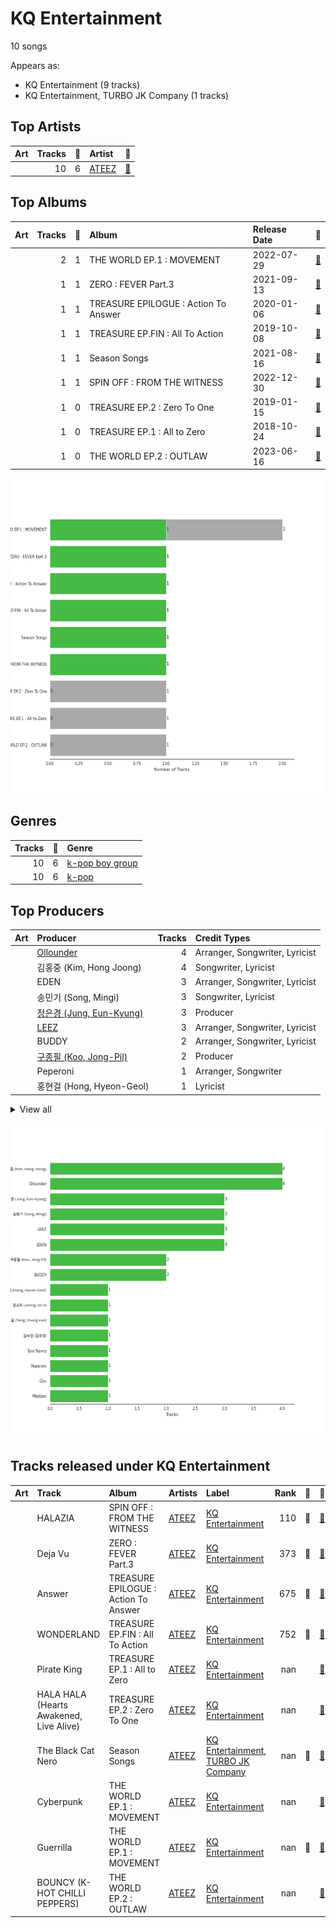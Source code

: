 # KQ Entertainment

10 songs

Appears as:
- KQ Entertainment (9 tracks)
- KQ Entertainment, TURBO JK Company (1 tracks)

## Top Artists

| Art | Tracks | 💚 | Artist | 🔗 |
|:---|---:|---:|:---|:---|
| <img src="https://i.scdn.co/image/ab6761610000e5ebe9dd6110fc47f859a9bbd2d2" alt="" width="50" /> | 10 | 6 | [ATEEZ](../../artists/ateez/overview.md) | [🔗](https://open.spotify.com/artist/68KmkJeZGfwe1OUaivBa2L) |



## Top Albums

| Art | Tracks | 💚 | Album | Release Date | 🔗 |
|:---|---:|---:|:---|:---|:---|
| <img src="https://i.scdn.co/image/ab67616d0000b27349ae714ee0bf50ca0838ed0f" alt="" width="50" /> | 2 | 1 | THE WORLD EP.1 : MOVEMENT | 2022-07-29 | [🔗](https://open.spotify.com/album/3fgDrbflffzvV3H3plG9e6) |
| <img src="https://i.scdn.co/image/ab67616d0000b2733714e924e5570c4d2df97e09" alt="" width="50" /> | 1 | 1 | ZERO : FEVER Part.3 | 2021-09-13 | [🔗](https://open.spotify.com/album/5ozaWoYQScjFzGODcJmy3G) |
| <img src="https://i.scdn.co/image/ab67616d0000b273be3a0f924ad08d95b4e25d9f" alt="" width="50" /> | 1 | 1 | TREASURE EPILOGUE : Action To Answer | 2020-01-06 | [🔗](https://open.spotify.com/album/3TTkDOcSzRQCvGMT7VmmPE) |
| <img src="https://i.scdn.co/image/ab67616d0000b273decdd40044544f29075673d2" alt="" width="50" /> | 1 | 1 | TREASURE EP.FIN : All To Action | 2019-10-08 | [🔗](https://open.spotify.com/album/4HGhzqQEY1X6WWZw6MhjlO) |
| <img src="https://i.scdn.co/image/ab67616d0000b273c3e44ef30eacbbe0ec98598c" alt="" width="50" /> | 1 | 1 | Season Songs | 2021-08-16 | [🔗](https://open.spotify.com/album/7o5jeWeyGW3Nb77WhmVPwJ) |
| <img src="https://i.scdn.co/image/ab67616d0000b2738bc5762a75c18b494803705c" alt="" width="50" /> | 1 | 1 | SPIN OFF : FROM THE WITNESS | 2022-12-30 | [🔗](https://open.spotify.com/album/0NQQk6vo9LOOwKjZc2iUwm) |
| <img src="https://i.scdn.co/image/ab67616d0000b273aaf833882fd0d8d943b9c0c0" alt="" width="50" /> | 1 | 0 | TREASURE EP.2 : Zero To One | 2019-01-15 | [🔗](https://open.spotify.com/album/2PQ8cQ8WzAJJkWYT2Ydmhw) |
| <img src="https://i.scdn.co/image/ab67616d0000b2739d3bd435519e703173663770" alt="" width="50" /> | 1 | 0 | TREASURE EP.1 : All to Zero | 2018-10-24 | [🔗](https://open.spotify.com/album/4ayTucmOGwLd0WrJddrUwx) |
| <img src="https://i.scdn.co/image/ab67616d0000b273ba27e1c8a572e31571a4d589" alt="" width="50" /> | 1 | 0 | THE WORLD EP.2 : OUTLAW | 2023-06-16 | [🔗](https://open.spotify.com/album/5DxixnuklLg28S7UMeGC9H) |

![Bar chart of top 9 albums](../../images/labels/kq_entertainment/albums.png)

## Genres

| Tracks | 💚 | Genre |
|---:|---:|:---|
| 10 | 6 | [k-pop boy group](../../genres/k-pop_boy_group/overview.md) |
| 10 | 6 | [k-pop](../../genres/k-pop/overview.md) |



## Top Producers

| Art | Producer | Tracks | Credit Types |
|:---|:---|---:|:---|
| | [Ollounder](../../producers/ollounder/overview.md) | 4 | Arranger, Songwriter, Lyricist |
| | 김홍중 (Kim, Hong Joong) | 4 | Songwriter, Lyricist |
| | EDEN | 3 | Arranger, Songwriter, Lyricist |
| | 송민기 (Song, Mingi) | 3 | Songwriter, Lyricist |
| | [정은경 (Jung, Eun-Kyung)](../../producers/정은경_(jung,_eun-kyung)/overview.md) | 3 | Producer |
| | [LEEZ](../../producers/leez/overview.md) | 3 | Arranger, Songwriter, Lyricist |
| | BUDDY | 2 | Arranger, Songwriter, Lyricist |
| | [구종필 (Koo, Jong-Pil)](../../producers/구종필_(koo,_jong-pil)/overview.md) | 2 | Producer |
| | Peperoni | 1 | Arranger, Songwriter |
| | 홍현걸 (Hong, Hyeon-Geol) | 1 | Lyricist |


<details>
<summary>View all</summary>

| Art | Producer | Tracks | Credit Types |
|:---|:---|---:|:---|
| | 김수정 (김수정) | 1 | Producer |
| | Maddox | 1 | Arranger, Lyricist, Songwriter |
| | [양영은 (Yang, Young-eun)](../../producers/양영은_(yang,_young-eun)/overview.md) | 1 | Producer |
| | Tom Norris | 1 | Producer |
| | Oliv | 1 | Arranger, Songwriter |
| | 정소리 (Jeong, So-ri) | 1 | Arranger |

</details>


![Bar chart of top 16 producers](../../images/labels/kq_entertainment/producers.png)
## Tracks released under KQ Entertainment

| Art | Track | Album | Artists | Label | Rank | 💚 | 🔗 |
|:---|:---|:---|:---|:---|---:|:---|:---|
| <img src="https://i.scdn.co/image/ab67616d0000b2738bc5762a75c18b494803705c" alt="" width="50" /> | HALAZIA | SPIN OFF : FROM THE WITNESS | [ATEEZ](../../artists/ateez/overview.md) | [KQ Entertainment](.) | 110 | 💚 | [🔗](https://open.spotify.com/track/5cTnKClHyczcUhFT8MKBZe) |
| <img src="https://i.scdn.co/image/ab67616d0000b2733714e924e5570c4d2df97e09" alt="" width="50" /> | Deja Vu | ZERO : FEVER Part.3 | [ATEEZ](../../artists/ateez/overview.md) | [KQ Entertainment](.) | 373 | 💚 | [🔗](https://open.spotify.com/track/3zmrdOtnOogqLllz26WLZ3) |
| <img src="https://i.scdn.co/image/ab67616d0000b273be3a0f924ad08d95b4e25d9f" alt="" width="50" /> | Answer | TREASURE EPILOGUE : Action To Answer | [ATEEZ](../../artists/ateez/overview.md) | [KQ Entertainment](.) | 675 | 💚 | [🔗](https://open.spotify.com/track/3IdPtyJHB1WVPM4eCiCAKM) |
| <img src="https://i.scdn.co/image/ab67616d0000b273decdd40044544f29075673d2" alt="" width="50" /> | WONDERLAND | TREASURE EP.FIN : All To Action | [ATEEZ](../../artists/ateez/overview.md) | [KQ Entertainment](.) | 752 | 💚 | [🔗](https://open.spotify.com/track/6k67RdkVjTZj79c1cRz7IQ) |
| <img src="https://i.scdn.co/image/ab67616d0000b2739d3bd435519e703173663770" alt="" width="50" /> | Pirate King | TREASURE EP.1 : All to Zero | [ATEEZ](../../artists/ateez/overview.md) | [KQ Entertainment](.) | nan | | [🔗](https://open.spotify.com/track/5Jl2i6LR3Socm4TYqRzZw3) |
| <img src="https://i.scdn.co/image/ab67616d0000b273aaf833882fd0d8d943b9c0c0" alt="" width="50" /> | HALA HALA (Hearts Awakened, Live Alive) | TREASURE EP.2 : Zero To One | [ATEEZ](../../artists/ateez/overview.md) | [KQ Entertainment](.) | nan | | [🔗](https://open.spotify.com/track/4v2BLMhWtVvBnZwuoiKxja) |
| <img src="https://i.scdn.co/image/ab67616d0000b273c3e44ef30eacbbe0ec98598c" alt="" width="50" /> | The Black Cat Nero | Season Songs | [ATEEZ](../../artists/ateez/overview.md) | [KQ Entertainment, TURBO JK Company](.) | nan | 💚 | [🔗](https://open.spotify.com/track/5GCkHlq2lxmtSlAhiLpnjq) |
| <img src="https://i.scdn.co/image/ab67616d0000b27349ae714ee0bf50ca0838ed0f" alt="" width="50" /> | Cyberpunk | THE WORLD EP.1 : MOVEMENT | [ATEEZ](../../artists/ateez/overview.md) | [KQ Entertainment](.) | nan | | [🔗](https://open.spotify.com/track/2Ax4rdLenBhULX7nRbhful) |
| <img src="https://i.scdn.co/image/ab67616d0000b27349ae714ee0bf50ca0838ed0f" alt="" width="50" /> | Guerrilla | THE WORLD EP.1 : MOVEMENT | [ATEEZ](../../artists/ateez/overview.md) | [KQ Entertainment](.) | nan | 💚 | [🔗](https://open.spotify.com/track/0tYZo2UhV1lrUez5CA0Iyw) |
| <img src="https://i.scdn.co/image/ab67616d0000b273ba27e1c8a572e31571a4d589" alt="" width="50" /> | BOUNCY (K-HOT CHILLI PEPPERS) | THE WORLD EP.2 : OUTLAW | [ATEEZ](../../artists/ateez/overview.md) | [KQ Entertainment](.) | nan | | [🔗](https://open.spotify.com/track/5KyOUICJIvO0z71MBdPGiX) |
